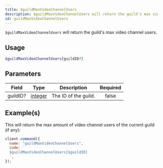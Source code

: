 ```yaml
---
title: $guildMaxVideoChannelUsers
description: $guildMaxVideoChannelUsers will return the guild's max video channel users.
id: guildMaxVideoChannelUsers
---
```


`$guildMaxVideoChannelUsers` will return the guild's max video channel users.

## Usage

```php
$guildMaxVideoChannelUsers[guildID?]
```

## Parameters

| Field    | Type                                                                                                | Description          | Required |
| -------- | --------------------------------------------------------------------------------------------------- | -------------------- | :------: |
| guildID? | [integer](https://developer.mozilla.org/en-US/docs/Web/JavaScript/Reference/Global_Objects/Integer) | The ID of the guild. |  false   |

## Example(s)

This will return the max amount of video channel users of the current guild (if any):

```javascript
client.command({
  name: "guildMaxVideoChannelUsers",
  code: `
  $guildMaxVideoChannelUsers[$guildID]
  `,
});
```
